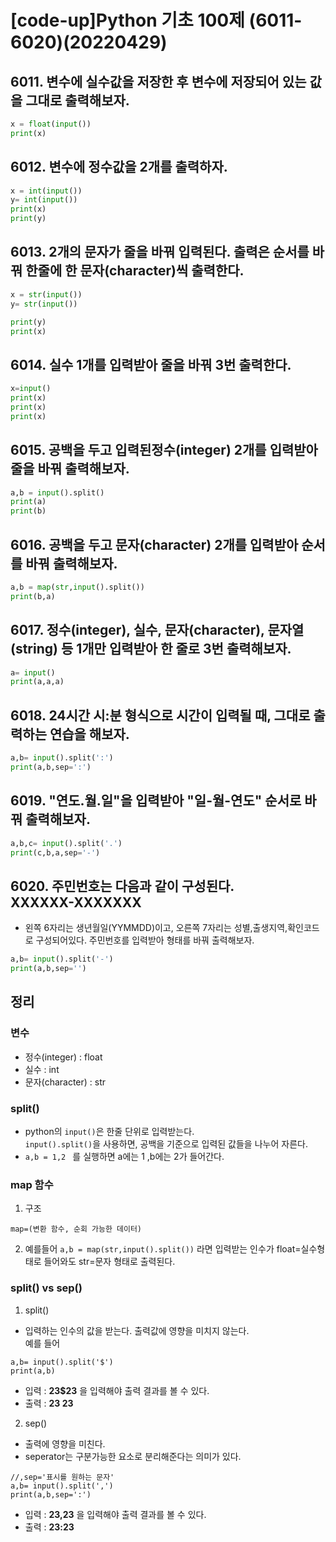 # [code-up]Python 기초 100제 (6011-6020)(20220429)

## 6011. 변수에 실수값을 저장한 후 변수에 저장되어 있는 값을 그대로 출력해보자.

```python
x = float(input())
print(x)

```

## 6012. 변수에 정수값을 2개를 출력하자.

```python
x = int(input())
y= int(input())
print(x)
print(y)
```

## 6013. 2개의 문자가 줄을 바꿔 입력된다. 출력은 순서를 바꿔 한줄에 한 문자(character)씩 출력한다.

```python
x = str(input())
y= str(input())

print(y)
print(x)
```

## 6014. 실수 1개를 입력받아 줄을 바꿔 3번 출력한다.

```python
x=input()
print(x)
print(x)
print(x)
```

## 6015. 공백을 두고 입력된정수(integer) 2개를 입력받아 줄을 바꿔 출력해보자.

```python
a,b = input().split()
print(a)
print(b)
```

## 6016. 공백을 두고 문자(character) 2개를 입력받아 순서를 바꿔 출력해보자.

```python
a,b = map(str,input().split())
print(b,a)
```

## 6017. 정수(integer), 실수, 문자(character), 문자열(string) 등 1개만 입력받아 한 줄로 3번 출력해보자.

```python
a= input()
print(a,a,a)
```

## 6018. 24시간 시:분 형식으로 시간이 입력될 때, 그대로 출력하는 연습을 해보자.

```python
a,b= input().split(':')
print(a,b,sep=':')
```

## 6019. "연도.월.일"을 입력받아 "일-월-연도" 순서로 바꿔 출력해보자.

```python
a,b,c= input().split('.')
print(c,b,a,sep='-')
```

## 6020. 주민번호는 다음과 같이 구성된다.<br>XXXXXX-XXXXXXX

- 왼쪽 6자리는 생년월일(YYMMDD)이고, 오른쪽 7자리는 성별,출생지역,확인코드로 구성되어있다.
  주민번호를 입력받아 형태를 바꿔 출력해보자.

```python
a,b= input().split('-')
print(a,b,sep='')
```

## 정리

### 변수

- 정수(integer) : float
- 실수 : int
- 문자(character) : str

### split()

- python의 `input()`은 한줄 단위로 입력받는다. <br> `input().split()`을 사용하면, 공백을 기준으로 입력된 값들을 나누어 자른다.
- `a,b = 1,2 ` 를 실행하면 a에는 1 ,b에는 2가 들어간다.

### map 함수

1. 구조

```
map=(변환 함수, 순회 가능한 데이터)
```

2. 예를들어
   `a,b = map(str,input().split())`
   라면 입력받는 인수가 float=실수형태로 들어와도 str=문자 형태로 출력된다.

### split() vs sep()

1. split()

- 입력하는 인수의 값을 받는다. 출력값에 영향을 미치지 않는다. <br>예를 들어

```
a,b= input().split('$')
print(a,b)
```

- 입력 : **23$23** 을 입력해야 출력 결과를 볼 수 있다.
- 출력 : **23 23**

2. sep()

- 출력에 영향을 미친다.
- seperator는 구분가능한 요소로 분리해준다는 의미가 있다.

```
//,sep='표시를 원하는 문자'
a,b= input().split(',')
print(a,b,sep=':')
```

- 입력 : **23,23** 을 입력해야 출력 결과를 볼 수 있다.
- 출력 : **23:23**
